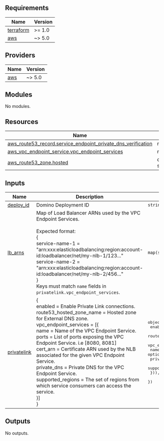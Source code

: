 <!-- BEGIN_TF_DOCS -->
## Requirements

| Name | Version |
|------|---------|
| <a name="requirement_terraform"></a> [terraform](#requirement\_terraform) | >= 1.0 |
| <a name="requirement_aws"></a> [aws](#requirement\_aws) | ~> 5.0 |

## Providers

| Name | Version |
|------|---------|
| <a name="provider_aws"></a> [aws](#provider\_aws) | ~> 5.0 |

## Modules

No modules.

## Resources

| Name | Type |
|------|------|
| [aws_route53_record.service_endpoint_private_dns_verification](https://registry.terraform.io/providers/hashicorp/aws/latest/docs/resources/route53_record) | resource |
| [aws_vpc_endpoint_service.vpc_endpoint_services](https://registry.terraform.io/providers/hashicorp/aws/latest/docs/resources/vpc_endpoint_service) | resource |
| [aws_route53_zone.hosted](https://registry.terraform.io/providers/hashicorp/aws/latest/docs/data-sources/route53_zone) | data source |

## Inputs

| Name | Description | Type | Default | Required |
|------|-------------|------|---------|:--------:|
| <a name="input_deploy_id"></a> [deploy\_id](#input\_deploy\_id) | Domino Deployment ID | `string` | n/a | yes |
| <a name="input_lb_arns"></a> [lb\_arns](#input\_lb\_arns) | Map of Load Balancer ARNs used by the VPC Endpoint Services.<br/><br/>    Expected format:<br/>      {<br/>        service-name-1 = "arn:xxx:elasticloadbalancing:region:account-id:loadbalancer/net/my-nlb-1/123..."<br/>        service-name-2 = "arn:xxx:elasticloadbalancing:region:account-id:loadbalancer/net/my-nlb-2/456..."<br/>      }<br/>    Keys must match `name` fields in `privatelink.vpc_endpoint_services`. | `map(string)` | `{}` | no |
| <a name="input_privatelink"></a> [privatelink](#input\_privatelink) | {<br/>      enabled = Enable Private Link connections.<br/>      route53\_hosted\_zone\_name = Hosted zone for External DNS zone.<br/>      vpc\_endpoint\_services = [{<br/>        name      = Name of the VPC Endpoint Service.<br/>        ports     = List of ports exposing the VPC Endpoint Service. i.e [8080, 8081]<br/>        cert\_arn  = Certificate ARN used by the NLB associated for the given VPC Endpoint Service.<br/>        private\_dns = Private DNS for the VPC Endpoint Service.<br/>        supported\_regions = The set of regions from which service consumers can access the service.<br/>      }]<br/>    } | <pre>object({<br/>    enabled                  = optional(bool, false)<br/>    route53_hosted_zone_name = optional(string, null)<br/>    vpc_endpoint_services = optional(list(object({<br/>      name              = optional(string)<br/>      private_dns       = optional(string)<br/>      supported_regions = optional(set(string))<br/>    })), [])<br/>  })</pre> | `{}` | no |

## Outputs

No outputs.
<!-- END_TF_DOCS -->
